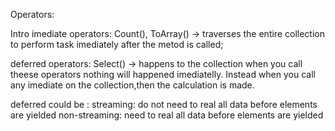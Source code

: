 Operators:

Intro
imediate operators: Count(), ToArray() -> traverses the entire collection to perform task imediately after the metod is called;

deferred operators: Select() -> happens to the collection when you call theese operators
nothing will happened imediatelly. Instead when you call any imediate on the collection,then the calculation is made.

deferred could be :
streaming: do not need to real all data before elements are yielded
non-streaming: need to real all data before elements are yielded
